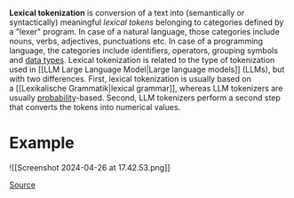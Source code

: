 **Lexical tokenization** is conversion of a text into (semantically or syntactically) meaningful _lexical tokens_ belonging to categories defined by a "lexer" program. In case of a natural language, those categories include nouns, verbs, adjectives, punctuations etc. In case of a programming language, the categories include identifiers, operators, grouping symbols and [data types](https://en.wikipedia.org/wiki/Data_type "Data type"). Lexical tokenization is related to the type of tokenization used in [[LLM Large Language Model|Large language models]] (LLMs), but with two differences. First, lexical tokenization is usually based on a [[Lexikalische Grammatik|lexical grammar]], whereas LLM tokenizers are usually [probability](https://en.wikipedia.org/wiki/Probability "Probability")-based. Second, LLM tokenizers perform a second step that converts the tokens into numerical values.

# Example
![[Screenshot 2024-04-26 at 17.42.53.png]]

[Source](https://en.wikipedia.org/wiki/Lexical_analysis#Token)
